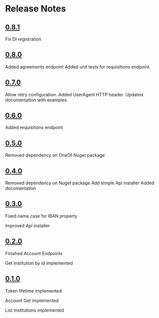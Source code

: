 Release Notes
=============

## [0.8.1](https://github.com/dariogriffo/Nordigen.Net/releases/tag/0.8.1)

Fix DI registration

## [0.8.0](https://github.com/dariogriffo/Nordigen.Net/releases/tag/0.8.0)

Added agreements endpoint
Added unit tests for requisitions endpoint

## [0.7.0](https://github.com/dariogriffo/Nordigen.Net/releases/tag/0.7.0)

Allow retry configuration.
Added UserAgent HTTP header.
Updated documentation with examples.

## [0.6.0](https://github.com/dariogriffo/Nordigen.Net/releases/tag/0.6.0)

Added requisitions endpoint

## [0.5.0](https://github.com/dariogriffo/Nordigen.Net/releases/tag/0.5.0)

Removed dependency on OneOf Nuget package

## [0.4.0](https://github.com/dariogriffo/Nordigen.Net/releases/tag/0.4.0)

Removed dependency on Nuget package
Add simple Api installer
Added documentation

## [0.3.0](https://github.com/dariogriffo/Nordigen.Net/releases/tag/0.3.0)

Fixed name case for IBAN property

Improved Api installer


## [0.2.0](https://github.com/dariogriffo/Nordigen.Net/releases/tag/0.2.0)

Finished Account Endpoints

Get Institution by id implemented


## [0.1.0](https://github.com/dariogriffo/Nordigen.Net/releases/tag/0.1.0)

Token lifetime implemented

Account Get implemented

List Institutions implemented

